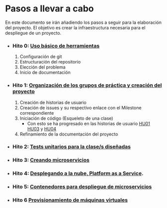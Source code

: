 # Pasos a llevar a cabo
En este documento se irán añadiendo los pasos a seguir para la elaboración del proyecto.
El objetivo es crear la infraestructura necesaria para el despliegue de un proyecto.

- ### Hito 0: [Uso básico de herramientas](https://jj.github.io/IV/documentos/proyecto/0.Repositorio)
	 1. Configuración de git
	 2. Estructuración del repositorio
	 3. Elección del problema
	 4. Inicio de documentación

- ### Hito 1: [Organización de los grupos de práctica y creación del proyecto](https://jj.github.io/IV/documentos/proyecto/1.Infraestructura) 
	1. Creación de historias de usuario
	2. Creación de issues y su respectivo enlace con el Milestone correspondiente
	3. Iniciación de código (Esqueleto de una clase)
		- Con esto se ha progresado en las historias de usuario [HU01](https://github.com/ByteVictor/AnimeFLV-API/issues/1) [HU03](https://github.com/ByteVictor/AnimeFLV-API/issues/3) y [HU04](https://github.com/ByteVictor/AnimeFLV-API/issues/4)
	4. Refinamiento de la documentación del proyecto
- ### Hito 2: [Tests unitarios para la clase/s diseñadas](https://jj.github.io/IV/documentos/proyecto/2.Tests)
- ### Hito 3: [Creando microservicios](https://jj.github.io/IV/documentos/proyecto/3.Microservicios)
- ### Hito 4: [Desplegando a la nube, Platform as a Service](https://jj.github.io/IV/documentos/proyecto/4.PaaS).
- ### Hito 5: [Contenedores para despliegue de microservicios](https://jj.github.io/IV/documentos/proyecto/5.Docker) 
- ### Hito 6 [Provisionamiento de máquinas virtuales](https://jj.github.io/IV/documentos/proyecto/6.Provision)
